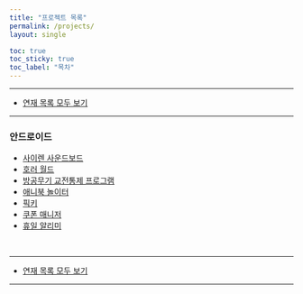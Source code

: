 ```yaml
---
title: "프로젝트 목록"
permalink: /projects/
layout: single

toc: true
toc_sticky: true
toc_label: "목차"
---
```


- - -

 - [연재 목록 모두 보기](/series)

- - -

### 안드로이드
 - [사이렌 사운드보드](/project/siren-soundboard)
 - [호러 월드](/project/horror-world)
 - [방공무기 교전통제 프로그램](/project/aa-control)
 - [애니북 놀이터](/project/edu-motion)
 - [픽키](/project/pickey)
 - [쿠폰 매니저](/project/coupon-manager)
 - [휴일 알리미](/project/holinoti)

 <br>

- - -

 - [연재 목록 모두 보기](/series)

- - -